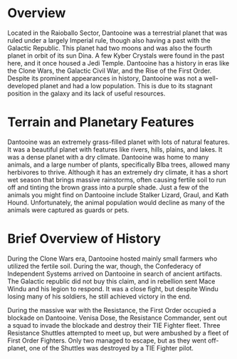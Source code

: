 # Overview

Located in the Raioballo Sector, Dantooine was a terrestrial planet that was ruled under a largely Imperial rule, though also having a past with the Galactic Republic.
This planet had two moons and was also the fourth planet in orbit of its sun Dina.
A few Kyber Crystals were found in the past here, and it once housed a Jedi Temple.
Dantooine has a history in eras like the Clone Wars, the Galactic Civil War, and the Rise of the First Order.
Despite its prominent appearances in history, Dantooine was not a well-developed planet and had a low population.
This is due to its stagnant position in the galaxy and its lack of useful resources.

# Terrain and Planetary Features

Dantooine was an extremely grass-filled planet with lots of natural features.
It was a beautiful planet with features like rivers, hills, plains, and lakes.
It was a dense planet with a dry climate.
Dantooine was home to many animals, and a large number of plants, specifically Blba trees, allowed many herbivores to thrive.
Although it has an extremely dry climate, it has a short wet season that brings massive rainstorms, often causing fertile soil to run off and tinting the brown grass into a purple shade.
Just a few of the animals you might find on Dantooine include Stalker Lizard, Graul, and Kath Hound.
Unfortunately, the animal population would decline as many of the animals were captured as guards or pets.

# Brief Overview of History

During the Clone Wars era, Dantooine hosted mainly small farmers who utilized the fertile soil.
During the war, though, the Confederacy of Independent Systems arrived on Dantooine in search of ancient artifacts.
The Galactic republic did not buy this claim, and in rebellion sent Mace Windu and his legion to respond.
It was a close fight, but despite Windu losing many of his soldiers, he still achieved victory in the end.

During the massive war with the Resistance, the First Order occupied a blockade on Dantooine.
Venisa Dose, the Resistance Commander, sent out a squad to invade the blockade and destroy their TIE Fighter fleet.
Three Resistance Shuttles attempted to meet up, but were ambushed by a fleet of First Order Fighters.
Only two managed to escape, but as they went off-planet, one of the Shuttles was destroyed by a TIE Fighter pilot.
